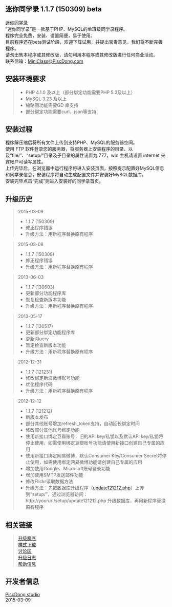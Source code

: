 迷你同学录 1.1.7 (150309) beta
-------------
[迷你同学录](http://mini_class.piscdong.com/)  
“迷你同学录”是一款基于PHP、MySQL的单班级同学录程序。  
程序完全免费，安装、设置简便，易于使用。  
目前程序还在beta测试阶段，欢迎下载试用，并提出宝贵意见，我们将不断完善程序。  
请勿出售本程序或其修改版，请勿利用本程序或其修改版进行任何商业活动。  
联系信箱：<MiniClass@PiscDong.com>

安装环境要求
-------------
>* PHP 4.1.0 及以上（部分绑定功能需要PHP 5.2及以上）
>* MySQL 3.23 及以上
>* 缩略图功能需要GD 库支持
>* 部分绑定功能需要curl、json等支持

安装过程
-------------
程序解压缩后将所有文件上传到支持PHP、MySQL的服务器空间。  
使用 FTP 软件登录您的服务器，将服务器上安装程序的目录、以及“file/”、“setup/”目录及子目录的属性设置为 777，win 主机请设置 internet 来宾帐户可读写属性。  
上传完毕后，在浏览器中运行程序将进入安装页面，按照提示配置好MySQL信息和同学录信息，安装程序将自动生成配置文件并安装好MySQL数据库。  
安装完毕点击“完成”则进入安装好的同学录首页。

升级历史
-------------
>2015-03-09
>* 1.1.7 (150309)
>* 修正程序错误
>* 升级方法：用新程序替换原有程序

>2015-03-08
>* 1.1.7 (150308)
>* 修正程序错误
>* 升级方法：用新程序替换原有程序

>2013-06-03
>* 1.1.7 (130603)
>* 更新部分功能程序库
>* 恢复检查新版本功能
>* 升级方法：用新程序替换原有程序

>2013-05-17
>* 1.1.7 (130517)
>* 更新部分绑定功能程序库
>* 更新jQuery
>* 暂定检查新版本功能
>* 升级方法：用新程序替换原有程序

>2012-12-31
>* 1.1.7 (121231)
>* 修改绑定新浪微博账号功能
>* 优化程序代码
>* 升级方法：用新程序替换原有程序

>2012-12-12
>* 1.1.7 (121212)
>* 新版本发布
>* 部分其他账号增加refresh_token支持，自动延长绑定时间
>* 修改部分其他账号绑定功能
>* 使用新接口绑定豆瓣账号，旧的API key/私钥以及默认API key/私钥将停止使用，如需使用绑定豆瓣账号功能请使用新接口创建自己专属的应用
>* 使用新接口绑定网易微博，默认Consumer Key/Consumer Secret将停止使用，如需使用绑定网易微博功能请创建自己专属的应用
>* 增加使用Google、Microsoft账号登录功能
>* 增加使用SMTP发送邮件功能
>* 修改Flickr读取数据方法
>* 升级方法：先把数据库升级程序（[update121212.php](https://github.com/piscdong/mini_class/tree/update)）上传到“setup/”，通过浏览器访问：http://yoururl/setup/update121212.php 升级数据库，再用新程序替换原有程序

相关链接
-------------
>[升级程序](https://github.com/piscdong/mini_class/tree/update)  
>[样式下载](https://github.com/piscdong/mini_class/tree/skin)  
>[讨论区](https://github.com/piscdong/mini_class/issues)  
>[升级日志](https://github.com/piscdong/mini_class/wiki/Log)  
>[帮助信息](https://github.com/piscdong/mini_class/wiki/Help)

开发者信息
-------------
[PiscDong studio](http://www.piscdong.com/)  
2015-03-09
